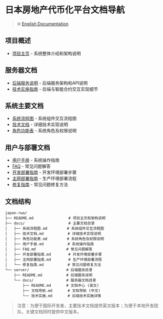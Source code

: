 # 日本房地产代币化平台文档导航

> 🌐 [English Documentation](./README.md)

## 项目概述

- [项目主页](../../README.md) - 系统整体介绍和架构说明

## 服务器文档

- [后端服务说明](../README.md) - 后端服务架构和API说明
- [技术实施指南](./技术实施.md) - 后端与智能合约交互实现细节

## 系统主要文档

- [系统流程图](../../docs/系统流程图.md) - 系统组件交互流程图
- [技术文档](../../docs/技术文档.md) - 详细技术实现说明
- [角色功能表](../../docs/角色功能表.md) - 系统角色及权限说明

## 用户与部署文档

- [用户手册](../../docs/用户手册.md) - 系统操作指南
- [FAQ](../../docs/FAQ.md) - 常见问题解答
- [开发部署指南](../../docs/开发部署指南.md) - 开发环境部署步骤
- [主网部署指南](../../docs/主网部署指南.md) - 生产环境部署流程
- [修复指南](../../docs/修复指南.md) - 常见问题修复方法

## 文档结构

```
japan-rwa/
├── README.md                # 项目主页和架构说明
├── docs/                    # 主要文档目录
│   ├── 系统流程图.md         # 系统组件交互流程图
│   ├── 技术文档.md           # 详细技术实现说明
│   ├── 角色功能表.md         # 系统角色及权限说明
│   ├── 用户手册.md           # 系统操作指南
│   ├── FAQ.md              # 常见问题解答
│   ├── 开发部署指南.md        # 开发环境部署步骤
│   ├── 主网部署指南.md        # 生产环境部署流程
│   └── 修复指南.md           # 常见问题修复方法
└── server/                 # 后端服务目录
    ├── README.md           # 后端服务说明
    └── docs/               # 服务器文档目录
        ├── README.md       # 文档中心 (英文)
        ├── 文档导航.md       # 文档导航 (中文)
        └── 技术实施.md       # 后端技术实施详情
```

> 注意：为便于国际开发者，主要技术文档提供英文版本；为便于本地开发团队，关键文档同时提供中文版本。 